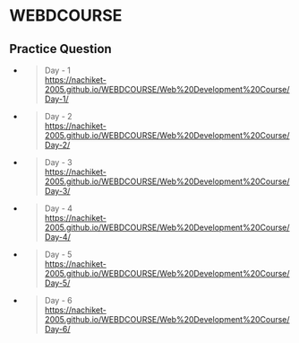 ﻿# WEBDCOURSE

 ## Practice Question

 - > Day - 1<br>https://nachiket-2005.github.io/WEBDCOURSE/Web%20Development%20Course/Day-1/
 - > Day - 2<br>https://nachiket-2005.github.io/WEBDCOURSE/Web%20Development%20Course/Day-2/
 - > Day - 3<br>https://nachiket-2005.github.io/WEBDCOURSE/Web%20Development%20Course/Day-3/
 - > Day - 4<br>https://nachiket-2005.github.io/WEBDCOURSE/Web%20Development%20Course/Day-4/
 - > Day - 5<br>https://nachiket-2005.github.io/WEBDCOURSE/Web%20Development%20Course/Day-5/
 - > Day - 6<br>https://nachiket-2005.github.io/WEBDCOURSE/Web%20Development%20Course/Day-6/
